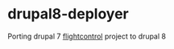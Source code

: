 # drupal8-deployer
Porting drupal 7 [flightcontrol](https://www.drupal.org/project/flightcontrol) project to drupal 8
